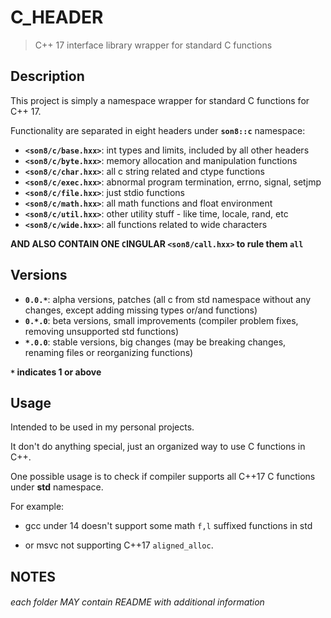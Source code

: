 # C_HEADER

> C++ 17 interface library wrapper for standard C functions

## Description

This project is simply a namespace wrapper for standard C functions for C++ 17.

Functionality are separated in eight headers under **`son8::c`** namespace:

- **`<son8/c/base.hxx>`**: int types and limits, included by all other headers
- **`<son8/c/byte.hxx>`**: memory allocation and manipulation functions
- **`<son8/c/char.hxx>`**: all c string related and ctype functions
- **`<son8/c/exec.hxx>`**: abnormal program termination, errno, signal, setjmp
- **`<son8/c/file.hxx>`**: just stdio functions
- **`<son8/c/math.hxx>`**: all math functions and float environment
- **`<son8/c/util.hxx>`**: other utility stuff - like time, locale, rand, etc
- **`<son8/c/wide.hxx>`**: all functions related to wide characters

**AND ALSO CONTAIN ONE `C`INGULAR `<son8/call.hxx>` to rule them `all`**

## Versions

- **`0.0.*`**: alpha versions, patches (all c from std namespace without any 
changes, except adding missing types or/and functions)
- **`0.*.0`**: beta versions, small improvements (compiler problem fixes, 
removing unsupported std functions)
- **`*.0.0`**: stable versions, big changes (may be breaking changes, 
renaming files or reorganizing functions)

**`*` indicates 1 or above** 

## Usage

Intended to be used in my personal projects.

It don't do anything special, just an organized way to use C functions in C++.

One possible usage is to check if compiler supports all C++17 C functions
under **std** namespace.

For example:
- gcc under 14 doesn't support some math `f,l` suffixed functions in std

- or msvc not supporting C++17 `aligned_alloc`.

## NOTES

###### each folder MAY contain README with additional information
